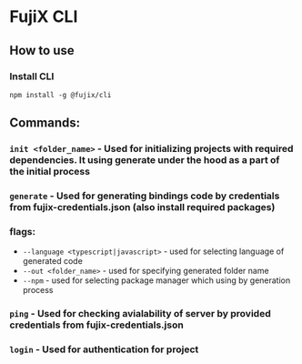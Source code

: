 # FujiX CLI
## How to use

### Install CLI
```
npm install -g @fujix/cli
```

## Commands:

### `init <folder_name>` - Used for initializing projects with required dependencies. It using generate under the hood as a part of the initial process

### `generate` - Used for generating bindings code by credentials from fujix-credentials.json (also install required packages)

### flags:
  - `--language <typescript|javascript>` - used for selecting language of generated code
  -  `--out <folder_name>` - used for specifying generated folder name
  -  `--npm` - used for selecting package manager which using by generation process


### `ping` - Used for checking avialability of server by provided credentials from fujix-credentials.json

### `login` - Used for authentication for project



